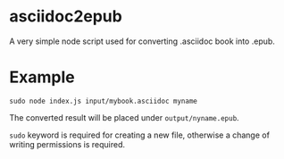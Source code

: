 # asciidoc2epub
A very simple node script used for converting .asciidoc book into .epub.

# Example
`sudo node index.js input/mybook.asciidoc myname`

The converted result will be placed under `output/nyname.epub`.

`sudo` keyword is required for creating a new file, otherwise a change of writing permissions is required.